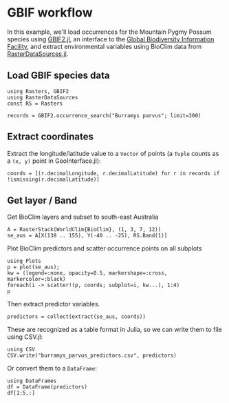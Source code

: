 # GBIF workflow

In this example, we'll load occurrences for the Mountain Pygmy Possum species using [GBIF2.jl](https://github.com/rafaqz/GBIF2.jl), an interface to the [Global Biodiversity Information Facility](https://www.gbif.org/), and extract environmental variables using BioClim data from [RasterDataSources.jl](https://github.com/EcoJulia/RasterDataSources.jl).

## Load GBIF species data

````@example gbif
using Rasters, GBIF2
using RasterDataSources
const RS = Rasters
````

````@example gbif
records = GBIF2.occurrence_search("Burramys parvus"; limit=300)
````

## Extract coordinates

Extract the longitude/latitude value to a `Vector` of points
(a `Tuple` counts as a `(x, y)` point in GeoInterface.jl):

````@example gbif
coords = [(r.decimalLongitude, r.decimalLatitude) for r in records if !ismissing(r.decimalLatitude)]
````

## Get layer / Band
Get BioClim layers and subset to south-east Australia

````@example gbif
A = RasterStack(WorldClim{BioClim}, (1, 3, 7, 12))
se_aus = A[X(138 .. 155), Y(-40 .. -25), RS.Band(1)]
````
Plot BioClim predictors and scatter occurrence points on all subplots

````@example gbif
using Plots
p = plot(se_aus);
kw = (legend=:none, opacity=0.5, markershape=:cross, markercolor=:black)
foreach(i -> scatter!(p, coords; subplot=i, kw...), 1:4)
p
````

Then extract predictor variables.
````@example gbif
predictors = collect(extract(se_aus, coords))
````

These are recognized as a table format in Julia, so we can write them to file using CSV.jl:

````@example gbif
using CSV
CSV.write("burramys_parvus_predictors.csv", predictors)
````

Or convert them to a `DataFrame`:

````@example gbif
using DataFrames
df = DataFrame(predictors)
df[1:5,:]
````
